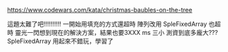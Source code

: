 https://www.codewars.com/kata/christmas-baubles-on-the-tree

這題太難了吧!!!!!!!!!!
一開始用填充的方式還超時 
陣列改用 SpleFixedArray 也超時
靈光一閃想到現在的解決方案，結果也要3XXX ms 三小
測資到底多龐大???
SpleFixedArray 用起來不錯玩，學習了

